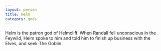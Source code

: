 ```yaml
---
layout: person
title: Helm
category: gods
---
```


Helm is the patron god of Helmcliff.
When Randall fell unconscious in the Feywild, Helm spoke to him and told him to finish up business with the Elves, and seek The Goblin.